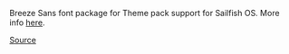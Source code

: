 Breeze Sans font package for Theme pack support for Sailfish OS. More info [here](https://fravaccaro.github.io/themepacksupport-sailfishos/docs/getstarted.html).

[Source](https://developer.tizen.org/design/platform/styles/typography)